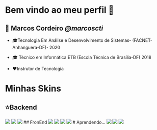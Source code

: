 # Bem vindo ao meu perfil 👋

## :boy: Marcos Cordeiro _@marcoscti_

* :mortar_board:Tecnologia Em Análise e Desenvolvimento de Sistemas- (FACNET- Anhanguera-DF)- 2020

* :mortar_board: Técnico em Informática ETB (Escola Técnica de Brasília-DF) 2018

* :heart:Instrutor de Tecnologia
# Minhas Skins
## :star:Backend
<img src="https://cdn.jsdelivr.net/gh/devicons/devicon/icons/php/php-plain.svg" />
<img src="https://cdn.jsdelivr.net/gh/devicons/devicon/icons/mysql/mysql-original-wordmark.svg" />
<img src="https://cdn.jsdelivr.net/gh/devicons/devicon/icons/java/java-original-wordmark.svg" />
## FronEnd
<img src="https://cdn.jsdelivr.net/gh/devicons/devicon/icons/html5/html5-original-wordmark.svg" />
<img src="https://cdn.jsdelivr.net/gh/devicons/devicon/icons/css3/css3-original-wordmark.svg" />
<img src="https://cdn.jsdelivr.net/gh/devicons/devicon/icons/javascript/javascript-original.svg" />
<img src="https://cdn.jsdelivr.net/gh/devicons/devicon/icons/bootstrap/bootstrap-plain-wordmark.svg" />
# Aprendendo...
<img src="https://cdn.jsdelivr.net/gh/devicons/devicon/icons/nodejs/nodejs-original-wordmark.svg" />
<img src="https://cdn.jsdelivr.net/gh/devicons/devicon/icons/laravel/laravel-plain-wordmark.svg" />
<img src="https://cdn.jsdelivr.net/gh/devicons/devicon/icons/git/git-original-wordmark.svg" />
